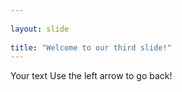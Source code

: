 ```yaml
---
	
layout: slide
	
title: "Welcome to our third slide!"	
---
```


Your text
Use the left arrow to go back!
